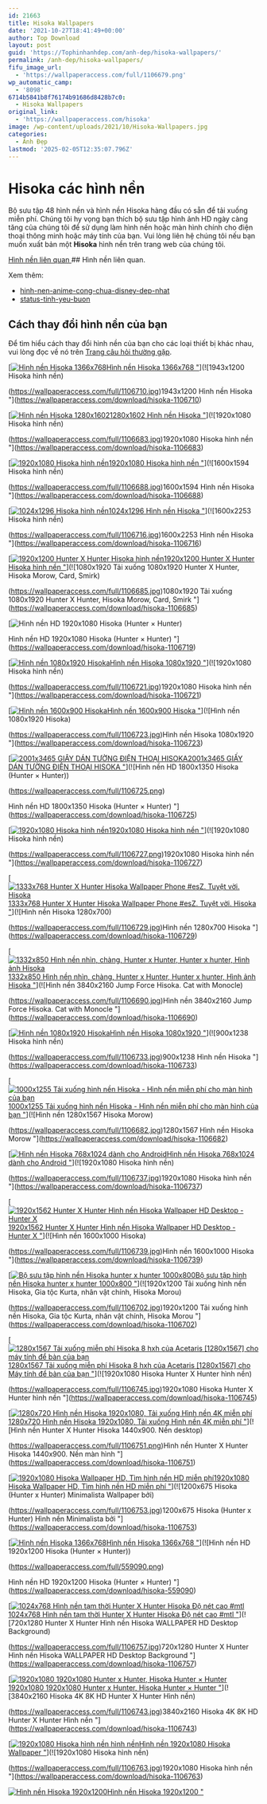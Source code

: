 ```yaml
---
id: 21663
title: Hisoka Wallpapers
date: '2021-10-27T18:41:49+00:00'
author: Top Download
layout: post
guid: 'https://Tophinhanhdep.com/anh-dep/hisoka-wallpapers/'
permalink: /anh-dep/hisoka-wallpapers/
fifu_image_url:
  - 'https://wallpaperaccess.com/full/1106679.png'
wp_automatic_camp:
  - '8098'
6714b5841b8f76174b91686d8428b7c0:
  - Hisoka Wallpapers
original_link:
  - 'https://wallpaperaccess.com/hisoka'
image: /wp-content/uploads/2021/10/Hisoka-Wallpapers.jpg
categories:
  - Ảnh Đẹp
lastmod: '2025-02-05T12:35:07.796Z'
---
```

# Hisoka các hình nền

Bộ sưu tập 48 hình nền và hình nền Hisoka hàng đầu có sẵn để tải xuống miễn phí. Chúng tôi hy vọng bạn thích bộ sưu tập hình ảnh HD ngày càng tăng của chúng tôi để sử dụng làm hình nền hoặc màn hình chính cho điện thoại thông minh hoặc máy tính của bạn. Vui lòng liên hệ chúng tôi nếu bạn muốn xuất bản một **Hisoka** hình nền trên trang web của chúng tôi.

[Hình nền liên quan ](#related) ## Hình nền liên quan.

   
 Xem thêm:

   
- [hinh-nen-anime-cong-chua-disney-dep-nhat](https://tophinhanhdep.com/anh-anime/hinh-nen-anime-cong-chua-disney-dep-nhat/)
- [status-tinh-yeu-buon](https://tophinhanhdep.com/anh-tinh-yeu/status-tinh-yeu-buon/)

## Cách thay đổi hình nền của bạn

Để tìm hiểu cách thay đổi hình nền của bạn cho các loại thiết bị khác nhau, vui lòng đọc về nó trên [Trang câu hỏi thường gặp](https://tophinhanhdep.com/faq/).

  
[[![Hình nền Hisoka 1366x768](https://wallpaperaccess.com/full/1106679.png)Hình nền Hisoka 1366x768 "](https://wallpaperaccess.com/download/hisoka-1106679)](![1943x1200 Hisoka hình nền)

(https://wallpaperaccess.com/full/1106710.jpg)1943x1200 Hình nền Hisoka "](https://wallpaperaccess.com/download/hisoka-1106710)

[[![Hình nền Hisoka 1280x1602](https://wallpaperaccess.com/full/1106711.jpg)1280x1602 Hình nền Hisoka "](https://wallpaperaccess.com/download/hisoka-1106711)](![1920x1080 Hisoka hình nền)

(https://wallpaperaccess.com/full/1106683.jpg)1920x1080 Hisoka hình nền "](https://wallpaperaccess.com/download/hisoka-1106683)

[[![1920x1080 Hisoka hình nền](https://wallpaperaccess.com/full/1106681.jpg)1920x1080 Hisoka hình nền "](https://wallpaperaccess.com/download/hisoka-1106681)](![1600x1594 Hisoka hình nền)

(https://wallpaperaccess.com/full/1106688.jpg)1600x1594 Hình nền Hisoka "](https://wallpaperaccess.com/download/hisoka-1106688)

[[![1024x1296 Hisoka hình nền](https://wallpaperaccess.com/full/1106715.jpg)1024x1296 Hình nền Hisoka "](https://wallpaperaccess.com/download/hisoka-1106715)](![1600x2253 Hisoka hình nền)

(https://wallpaperaccess.com/full/1106716.jpg)1600x2253 Hình nền Hisoka "](https://wallpaperaccess.com/download/hisoka-1106716)

[[![1920x1200 Hunter X Hunter Hisoka hình nền](https://wallpaperaccess.com/full/783813.jpg)1920x1200 Hunter X Hunter Hisoka hình nền "](https://wallpaperaccess.com/download/hisoka-783813)](![1080x1920 Tải xuống 1080x1920 Hunter X Hunter, Hisoka Morow, Card, Smirk)

(https://wallpaperaccess.com/full/1106685.jpg)1080x1920 Tải xuống 1080x1920 Hunter X Hunter, Hisoka Morow, Card, Smirk "](https://wallpaperaccess.com/download/hisoka-1106685)

[![Hình nền HD 1920x1080 Hisoka (Hunter × Hunter)](https://wallpaperaccess.com/full/1106719.png)

Hình nền HD 1920x1080 Hisoka (Hunter × Hunter) "](https://wallpaperaccess.com/download/hisoka-1106719)

[[![Hình nền 1080x1920 Hisoka](https://wallpaperaccess.com/full/1106720.jpg)Hình nền Hisoka 1080x1920 "](https://wallpaperaccess.com/download/hisoka-1106720)](![1920x1080 Hisoka hình nền)

(https://wallpaperaccess.com/full/1106721.jpg)1920x1080 Hisoka hình nền "](https://wallpaperaccess.com/download/hisoka-1106721)

[[![Hình nền 1600x900 Hisoka](https://wallpaperaccess.com/full/1106700.jpg)Hình nền 1600x900 Hisoka "](https://wallpaperaccess.com/download/hisoka-1106700)](![Hình nền 1080x1920 Hisoka)

(https://wallpaperaccess.com/full/1106723.jpg)Hình nền Hisoka 1080x1920 "](https://wallpaperaccess.com/download/hisoka-1106723)

[[![2001x3465 GIẤY DÁN TƯỜNG ĐIỆN THOẠI HISOKA](https://wallpaperaccess.com/full/1106724.jpg)2001x3465 GIẤY DÁN TƯỜNG ĐIỆN THOẠI HISOKA "](https://wallpaperaccess.com/download/hisoka-1106724)](![Hình nền HD 1800x1350 Hisoka (Hunter × Hunter))

(https://wallpaperaccess.com/full/1106725.png)

Hình nền HD 1800x1350 Hisoka (Hunter × Hunter) "](https://wallpaperaccess.com/download/hisoka-1106725)

[[![1920x1080 Hisoka hình nền](https://wallpaperaccess.com/full/1106694.jpg)1920x1080 Hisoka hình nền "](https://wallpaperaccess.com/download/hisoka-1106694)](![1920x1080 Hisoka hình nền)

(https://wallpaperaccess.com/full/1106727.png)1920x1080 Hisoka hình nền "](https://wallpaperaccess.com/download/hisoka-1106727)

[[![1333x768 Hunter X Hunter Hisoka Wallpaper Phone #esZ.  Tuyệt vời.  Hisoka](https://wallpaperaccess.com/full/1106728.png)1333x768 Hunter X Hunter Hisoka Wallpaper Phone #esZ. Tuyệt vời. Hisoka "](https://wallpaperaccess.com/download/hisoka-1106728)](![Hình nền Hisoka 1280x700)

(https://wallpaperaccess.com/full/1106729.jpg)Hình nền 1280x700 Hisoka "](https://wallpaperaccess.com/download/hisoka-1106729)

[[![1332x850 Hình nền nhìn, chàng, Hunter x Hunter, Hunter x hunter, Hình ảnh Hisoka](https://wallpaperaccess.com/full/1106730.jpg)1332x850 Hình nền nhìn, chàng, Hunter x Hunter, Hunter x hunter, Hình ảnh Hisoka "](https://wallpaperaccess.com/download/hisoka-1106730)](![Hình nền 3840x2160 Jump Force Hisoka.  Cat with Monocle)

(https://wallpaperaccess.com/full/1106690.jpg)Hình nền 3840x2160 Jump Force Hisoka. Cat with Monocle "](https://wallpaperaccess.com/download/hisoka-1106690)

[[![Hình nền 1080x1920 Hisoka](https://wallpaperaccess.com/full/1106705.jpg)Hình nền Hisoka 1080x1920 "](https://wallpaperaccess.com/download/hisoka-1106705)](![900x1238 Hisoka hình nền)

(https://wallpaperaccess.com/full/1106733.jpg)900x1238 Hình nền Hisoka "](https://wallpaperaccess.com/download/hisoka-1106733)

[[![1000x1255 Tải xuống hình nền Hisoka - Hình nền miễn phí cho màn hình của bạn](https://wallpaperaccess.com/full/1106734.jpg)1000x1255 Tải xuống hình nền Hisoka - Hình nền miễn phí cho màn hình của bạn "](https://wallpaperaccess.com/download/hisoka-1106734)](![Hình nền 1280x1567 Hisoka Morow)

(https://wallpaperaccess.com/full/1106682.jpg)1280x1567 Hình nền Hisoka Morow "](https://wallpaperaccess.com/download/hisoka-1106682)

[[![Hình nền Hisoka 768x1024 dành cho Android](https://wallpaperaccess.com/full/1106736.jpg)Hình nền Hisoka 768x1024 dành cho Android "](https://wallpaperaccess.com/download/hisoka-1106736)](![1920x1080 Hisoka hình nền)

(https://wallpaperaccess.com/full/1106737.jpg)1920x1080 Hisoka hình nền "](https://wallpaperaccess.com/download/hisoka-1106737)

[[![1920x1562 Hunter X Hunter Hình nền Hisoka Wallpaper HD Desktop - Hunter X](https://wallpaperaccess.com/full/1106738.jpg)1920x1562 Hunter X Hunter Hình nền Hisoka Wallpaper HD Desktop - Hunter X "](https://wallpaperaccess.com/download/hisoka-1106738)](![Hình nền 1600x1000 Hisoka)

(https://wallpaperaccess.com/full/1106739.jpg)Hình nền 1600x1000 Hisoka "](https://wallpaperaccess.com/download/hisoka-1106739)

[[![Bộ sưu tập hình nền Hisoka hunter x hunter 1000x800](https://wallpaperaccess.com/full/1106740.jpg)Bộ sưu tập hình nền Hisoka hunter x hunter 1000x800 "](https://wallpaperaccess.com/download/hisoka-1106740)](![1920x1200 Tải xuống hình nền Hisoka, Gia tộc Kurta, nhân vật chính, Hisoka Morou)

(https://wallpaperaccess.com/full/1106702.jpg)1920x1200 Tải xuống hình nền Hisoka, Gia tộc Kurta, nhân vật chính, Hisoka Morou "](https://wallpaperaccess.com/download/hisoka-1106702)

[[![1280x1567 Tải xuống miễn phí Hisoka 8 hxh của Acetaris [1280x1567] cho máy tính để bàn của bạn](https://wallpaperaccess.com/full/1106744.jpg)1280x1567 Tải xuống miễn phí Hisoka 8 hxh của Acetaris \[1280x1567\] cho Máy tính để bàn của bạn "](https://wallpaperaccess.com/download/hisoka-1106744)](![1920x1080 Hisoka Hunter X Hunter hình nền)

(https://wallpaperaccess.com/full/1106745.jpg)1920x1080 Hisoka Hunter X Hunter hình nền "](https://wallpaperaccess.com/download/hisoka-1106745)

[[![1280x720 Hình nền Hisoka 1920x1080, Tải xuống Hình nền 4K miễn phí](https://wallpaperaccess.com/full/1106747.jpg)1280x720 Hình nền Hisoka 1920x1080, Tải xuống Hình nền 4K miễn phí "](https://wallpaperaccess.com/download/hisoka-1106747)](![Hình nền Hunter X Hunter Hisoka 1440x900.  Nền desktop)

(https://wallpaperaccess.com/full/1106751.png)Hình nền Hunter X Hunter Hisoka 1440x900. Nền màn hình "](https://wallpaperaccess.com/download/hisoka-1106751)

[[![1920x1080 Hisoka Wallpaper HD, Tìm hình nền HD miễn phí](https://wallpaperaccess.com/full/1106752.jpg)1920x1080 Hisoka Wallpaper HD, Tìm hình nền HD miễn phí "](https://wallpaperaccess.com/download/hisoka-1106752)](![1200x675 Hisoka (Hunter x Hunter) Minimalista Wallpaper bởi)

(https://wallpaperaccess.com/full/1106753.jpg)1200x675 Hisoka (Hunter x Hunter) Hình nền Minimalista bởi "](https://wallpaperaccess.com/download/hisoka-1106753)

[[![Hình nền Hisoka 1366x768](https://wallpaperaccess.com/full/1106754.jpg)Hình nền Hisoka 1366x768 "](https://wallpaperaccess.com/download/hisoka-1106754)](![Hình nền HD 1920x1200 Hisoka (Hunter × Hunter))

(https://wallpaperaccess.com/full/559090.png)

Hình nền HD 1920x1200 Hisoka (Hunter × Hunter) "](https://wallpaperaccess.com/download/hisoka-559090)

[[![1024x768 Hình nền tạm thời Hunter X Hunter Hisoka Độ nét cao #mtl](https://wallpaperaccess.com/full/1106756.jpg)1024x768 Hình nền tạm thời Hunter X Hunter Hisoka Độ nét cao #mtl "](https://wallpaperaccess.com/download/hisoka-1106756)](![720x1280 Hunter X Hunter Hình nền Hisoka WALLPAPER HD Desktop Background)

(https://wallpaperaccess.com/full/1106757.jpg)720x1280 Hunter X Hunter Hình nền Hisoka WALLPAPER HD Desktop Background "](https://wallpaperaccess.com/download/hisoka-1106757)

[[![1920x1080 1920x1080 Hunter x Hunter, Hisoka Hunter × Hunter](https://wallpaperaccess.com/full/1106759.jpg)1920x1080 1920x1080 Hunter x Hunter, Hisoka Hunter × Hunter "](https://wallpaperaccess.com/download/hisoka-1106759)](![3840x2160 Hisoka 4K 8K HD Hunter X Hunter Hình nền)

(https://wallpaperaccess.com/full/1106743.jpg)3840x2160 Hisoka 4K 8K HD Hunter X Hunter Hình nền "](https://wallpaperaccess.com/download/hisoka-1106743)

[[![1920x1080 Hisoka hình nền hình nền](https://wallpaperaccess.com/full/1106762.jpg)Hình nền 1920x1080 Hisoka Wallpaper "](https://wallpaperaccess.com/download/hisoka-1106762)](![1920x1080 Hisoka hình nền)

(https://wallpaperaccess.com/full/1106763.jpg)1920x1080 Hisoka hình nền "](https://wallpaperaccess.com/download/hisoka-1106763)

[![Hình nền Hisoka 1920x1200](https://wallpaperaccess.com/full/1106767.jpg)Hình nền Hisoka 1920x1200 "](https://wallpaperaccess.com/download/hisoka-1106767)
